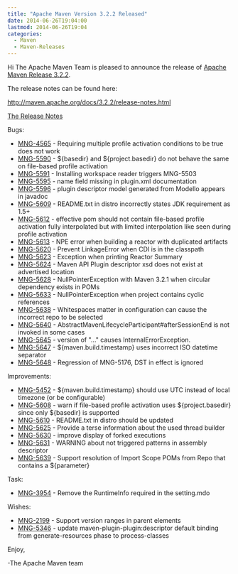 ```yaml
---
title: "Apache Maven Version 3.2.2 Released"
date: 2014-06-26T19:04:00
lastmod: 2014-06-26T19:04
categories:
  - Maven
  - Maven-Releases
---
```

Hi 
The Apache Maven Team is pleased to announce the release of 
[Apache Maven Release 3.2.2](http://maven.apache.org/docs/3.2.2/release-notes.html).

The release notes can be found here:

http://maven.apache.org/docs/3.2.2/release-notes.html

<!-- more -->

[The Release Notes](https://jira.codehaus.org/secure/ReleaseNote.jspa?projectId=10500&version=20042)

Bugs:

 * [MNG-4565](https://issues.apache.org/jira/browse/MNG-4565) - Requiring multiple profile activation conditions to be true does not work
 * [MNG-5590](https://issues.apache.org/jira/browse/MNG-5590) - ${basedir} and ${project.basedir} do not behave the same on file-based profile activation
 * [MNG-5591](https://issues.apache.org/jira/browse/MNG-5591) - Installing workspace reader triggers MNG-5503
 * [MNG-5595](https://issues.apache.org/jira/browse/MNG-5595) - name field missing in plugin.xml documentation
 * [MNG-5596](https://issues.apache.org/jira/browse/MNG-5596) - plugin descriptor model generated from Modello appears in javadoc
 * [MNG-5609](https://issues.apache.org/jira/browse/MNG-5609) - README.txt in distro incorrectly states JDK requirement as 1.5+
 * [MNG-5612](https://issues.apache.org/jira/browse/MNG-5612) - effective pom should not contain file-based profile activation fully interpolated but with limited interpolation like seen during profile activation
 * [MNG-5613](https://issues.apache.org/jira/browse/MNG-5613) - NPE error when building a reactor with duplicated artifacts
 * [MNG-5620](https://issues.apache.org/jira/browse/MNG-5620) - Prevent LinkageError when CDI is in the classpath
 * [MNG-5623](https://issues.apache.org/jira/browse/MNG-5623) - Exception when printing Reactor Summary
 * [MNG-5624](https://issues.apache.org/jira/browse/MNG-5624) - Maven API Plugin descriptor xsd does not exist at advertised location
 * [MNG-5628](https://issues.apache.org/jira/browse/MNG-5628) - NullPointerException with Maven 3.2.1 when circular dependency exists in POMs
 * [MNG-5633](https://issues.apache.org/jira/browse/MNG-5633) - NullPointerException when project contains cyclic references
 * [MNG-5638](https://issues.apache.org/jira/browse/MNG-5638) - Whitespaces matter in <mirrorOf> configuration can cause the incorrect repo to be selected
 * [MNG-5640](https://issues.apache.org/jira/browse/MNG-5640) - AbstractMavenLifecycleParticipant#afterSessionEnd is not invoked in some cases
 * [MNG-5645](https://issues.apache.org/jira/browse/MNG-5645) - version of "..." causes InternalErrorException.
 * [MNG-5647](https://issues.apache.org/jira/browse/MNG-5647) - ${maven.build.timestamp} uses incorrect ISO datetime separator
 * [MNG-5648](https://issues.apache.org/jira/browse/MNG-5648) - Regression of MNG-5176, DST in effect is ignored

Improvements:

 * [MNG-5452](https://issues.apache.org/jira/browse/MNG-5452) - ${maven.build.timestamp} should use UTC instead of local timezone (or be configurable)
 * [MNG-5608](https://issues.apache.org/jira/browse/MNG-5608) - warn if file-based profile activation uses ${project.basedir} since only ${basedir} is supported
 * [MNG-5610](https://issues.apache.org/jira/browse/MNG-5610) - README.txt in distro should be updated
 * [MNG-5625](https://issues.apache.org/jira/browse/MNG-5625) - Provide a terse information about the used thread builder
 * [MNG-5630](https://issues.apache.org/jira/browse/MNG-5630) - improve display of forked executions
 * [MNG-5631](https://issues.apache.org/jira/browse/MNG-5631) - WARNING about not triggered patterns in assembly descriptor
 * [MNG-5639](https://issues.apache.org/jira/browse/MNG-5639) - Support resolution of Import Scope POMs from Repo that contains a ${parameter}

Task:

 * [MNG-3954](https://issues.apache.org/jira/browse/MNG-3954) - Remove the RuntimeInfo required in the setting.mdo

Wishes:

 * [MNG-2199](https://issues.apache.org/jira/browse/MNG-2199) - Support version ranges in parent elements
 * [MNG-5346](https://issues.apache.org/jira/browse/MNG-5346) - update maven-plugin-plugin:descriptor default binding from generate-resources phase to process-classes

Enjoy,

-The Apache Maven team
